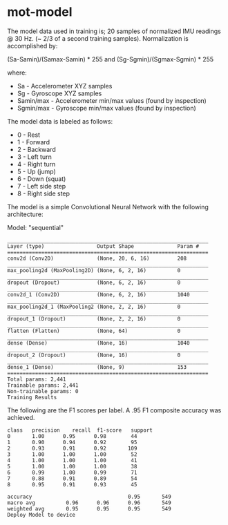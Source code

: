# mot-model

The model data used in training is; 20 samples of normalized IMU readings @ 30 Hz. (~ 2/3 of a second training samples). Normalization is accomplished by:

(Sa-Samin)/(Samax-Samin) * 255 and (Sg-Sgmin)/(Sgmax-Sgmin) * 255

where:

* Sa - Accelerometer XYZ samples
* Sg - Gyroscope XYZ samples
* Samin/max - Accelerometer min/max values (found by inspection)
* Sgmin/max - Gyroscope min/max values (found by inspection)

The model data is labeled as follows:

* 0 - Rest
* 1 - Forward
* 2 - Backward
* 3 - Left turn
* 4 - Right turn
* 5 - Up (jump)
* 6 - Down (squat)
* 7 - Left side step
* 8 - Right side step


The model is a simple Convolutional Neural Network with the following architecture:

Model: "sequential"
```
_________________________________________________________________
Layer (type)                 Output Shape              Param #   
=================================================================
conv2d (Conv2D)              (None, 20, 6, 16)         208       
_________________________________________________________________
max_pooling2d (MaxPooling2D) (None, 6, 2, 16)          0         
_________________________________________________________________
dropout (Dropout)            (None, 6, 2, 16)          0         
_________________________________________________________________
conv2d_1 (Conv2D)            (None, 6, 2, 16)          1040      
_________________________________________________________________
max_pooling2d_1 (MaxPooling2 (None, 2, 2, 16)          0         
_________________________________________________________________
dropout_1 (Dropout)          (None, 2, 2, 16)          0         
_________________________________________________________________
flatten (Flatten)            (None, 64)                0         
_________________________________________________________________
dense (Dense)                (None, 16)                1040      
_________________________________________________________________
dropout_2 (Dropout)          (None, 16)                0         
_________________________________________________________________
dense_1 (Dense)              (None, 9)                 153       
=================================================================
Total params: 2,441
Trainable params: 2,441
Non-trainable params: 0
Training Results
```
The following are the F1 scores per label. A .95 F1 composite accuracy was achieved.
```
class   precision    recall  f1-score   support             
0       1.00      0.95      0.98        44            
1       0.90      0.94      0.92        95            
2       0.93      0.91      0.92       109            
3       1.00      1.00      1.00        52            
4       1.00      1.00      1.00        41            
5       1.00      1.00      1.00        38            
6       0.99      1.00      0.99        71            
7       0.88      0.91      0.89        54            
8       0.95      0.91      0.93        45      

accuracy                               0.95       549    
macro avg          0.96      0.96      0.96       549 
weighted avg       0.95      0.95      0.95       549
Deploy Model to device
```
